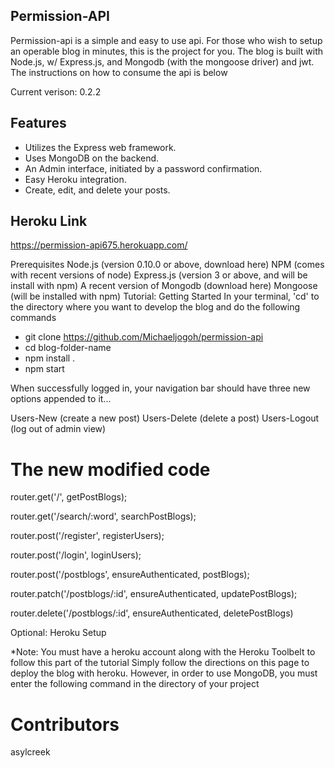 ## Permission-API
Permission-api is a simple and easy to use api. For those who wish to setup an operable blog in minutes, this is the project for you. The blog is built with Node.js, w/ Express.js, and Mongodb (with the mongoose driver) and jwt. 
The instructions on how to consume the api is below

Current verison: 0.2.2

## Features

- Utilizes the Express web framework.
- Uses MongoDB on the backend.
- An Admin interface, initiated by a password confirmation.
- Easy Heroku integration.
- Create, edit, and delete your posts.


## Heroku Link

https://permission-api675.herokuapp.com/

Prerequisites
Node.js (version 0.10.0 or above, download here)
NPM (comes with recent versions of node)
Express.js (version 3 or above, and will be install with npm)
A recent version of Mongodb (download here)
Mongoose (will be installed with npm)
Tutorial: Getting Started
In your terminal, 'cd' to the directory where you want to develop the blog and do the following commands

- git clone https://github.com/Michaeljogoh/permission-api
- cd blog-folder-name
- npm install .
- npm start


When successfully logged in, your navigation bar should have three new options appended to it...

Users-New (create a new post)
Users-Delete (delete a post)
Users-Logout (log out of admin view)



# The new modified code

router.get('/', getPostBlogs);

router.get('/search/:word', searchPostBlogs);

router.post('/register', registerUsers);

router.post('/login', loginUsers);

router.post('/postblogs', ensureAuthenticated, postBlogs);

router.patch('/postblogs/:id', ensureAuthenticated, updatePostBlogs);

router.delete('/postblogs/:id', ensureAuthenticated, deletePostBlogs)




Optional: Heroku Setup

*Note: You must have a heroku account along with the Heroku Toolbelt to follow this part of the tutorial
Simply follow the directions on this page to deploy the blog with heroku. However, in order to use MongoDB, you must enter the following command in the directory of your project



# Contributors
asylcreek



